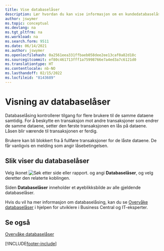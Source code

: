 ```yaml
---
title: Vise databaselåser
description: Lær hvordan du kan vise informasjon om en kundedatabaselås rett fra klientgrensesnittet i Business Central.
author: jswymer
ms.topic: conceptual
ms.devlang: na
ms.tgt_pltfrm: na
ms.workload: na
ms.search.form: 9511
ms.date: 06/14/2021
ms.author: jswymer
ms.openlocfilehash: 0a2561eea331ffbaeb058dee2ee13caf0a82d18c
ms.sourcegitcommit: ef80c461713fff1a75998766e7a4ed3a7c6121d0
ms.translationtype: HT
ms.contentlocale: nb-NO
ms.lasthandoff: 02/15/2022
ms.locfileid: "8143689"
---
```

# <a name="viewing-database-locks"></a>Visning av databaselåser

Databaselåsing kontrollerer tilgang for flere brukere til de samme dataene samtidig. For å beskytte en transaksjon mot andre transaksjoner som endrer de samme dataene, setter den første transaksjonen en lås på dataene. Låsen blir værende til transaksjonen er ferdig.

Brukere kan bli blokkert fra å fullføre transaksjoner for de låste dataene. De får vanligvis en melding som angir låsebetingelsen.

## <a name="to-view-database-locks"></a>Slik viser du databaselåser

Velg ikonet ![Søk etter side eller rapport.](media/ui-search/search_small.png "Ikonet Søk etter side eller rapport") og angi **Databaselåser**, og velg deretter den relaterte koblingen.

Siden **Databaselåser** inneholder et øyeblikksbilde av alle gjeldende databaselåser.

Hvis du vil ha mer informasjon om databaselåsing, kan du se [Overvåke databaselåser](/dynamics365/business-central/dev-itpro/administration/monitor-database-locks) i hjelpen for utviklere i Business Central og IT-eksperter.

## <a name="see-also"></a>Se også

[Overvåke databaselåser](/dynamics365/business-central/dev-itpro/administration/monitor-database-locks) 


[!INCLUDE[footer-include](includes/footer-banner.md)]